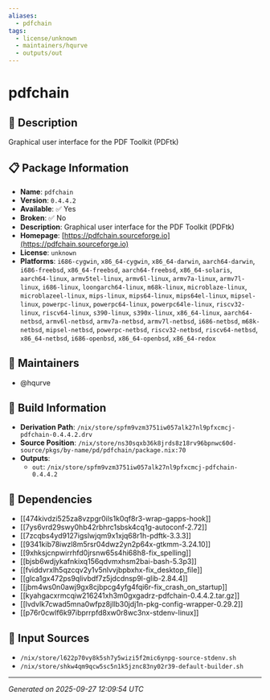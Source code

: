 ```yaml
---
aliases:
  - pdfchain
tags:
  - license/unknown
  - maintainers/hqurve
  - outputs/out
---
```


# pdfchain

## 📝 Description

Graphical user interface for the PDF Toolkit (PDFtk)

## 📋 Package Information

- **Name**: `pdfchain`
- **Version**: `0.4.4.2`
- **Available**: ✅ Yes
- **Broken**: ✅ No
- **Description**: Graphical user interface for the PDF Toolkit (PDFtk)
- **Homepage**: [https://pdfchain.sourceforge.io](https://pdfchain.sourceforge.io)
- **License**: `unknown`
- **Platforms**: `i686-cygwin`, `x86_64-cygwin`, `x86_64-darwin`, `aarch64-darwin`, `i686-freebsd`, `x86_64-freebsd`, `aarch64-freebsd`, `x86_64-solaris`, `aarch64-linux`, `armv5tel-linux`, `armv6l-linux`, `armv7a-linux`, `armv7l-linux`, `i686-linux`, `loongarch64-linux`, `m68k-linux`, `microblaze-linux`, `microblazeel-linux`, `mips-linux`, `mips64-linux`, `mips64el-linux`, `mipsel-linux`, `powerpc-linux`, `powerpc64-linux`, `powerpc64le-linux`, `riscv32-linux`, `riscv64-linux`, `s390-linux`, `s390x-linux`, `x86_64-linux`, `aarch64-netbsd`, `armv6l-netbsd`, `armv7a-netbsd`, `armv7l-netbsd`, `i686-netbsd`, `m68k-netbsd`, `mipsel-netbsd`, `powerpc-netbsd`, `riscv32-netbsd`, `riscv64-netbsd`, `x86_64-netbsd`, `i686-openbsd`, `x86_64-openbsd`, `x86_64-redox`
## 👥 Maintainers

- @hqurve


## 🔧 Build Information

- **Derivation Path**: `/nix/store/spfm9vzm3751iw057alk27nl9pfxcmcj-pdfchain-0.4.4.2.drv`
- **Source Position**: `/nix/store/ns30sqxb36k8jrds8z18rv96bpnwc60d-source/pkgs/by-name/pd/pdfchain/package.nix:70`
- **Outputs**:
  - `out`:  `/nix/store/spfm9vzm3751iw057alk27nl9pfxcmcj-pdfchain-0.4.4.2`

## 🔗 Dependencies

- [[474kivdzi525za8vzpgr0ils1k0qf8r3-wrap-gapps-hook]]
- [[7ys6vrd29swy0hb42rbhrc1sbsk4cq1g-autoconf-2.72]]
- [[7zcqbs4yd9127igslwjqm9x1xjq68r1h-pdftk-3.3.3]]
- [[9341kib78iwzl8m5rsr04dwz2yn2p64x-gtkmm-3.24.10]]
- [[9xhksjcnpwirrhfd0jrsnw65s4hi68h8-fix_spelling]]
- [[bjsb6wdjykafnkixq156qdvmxhsm2bai-bash-5.3p3]]
- [[fviddvrxlh5qzcqv2y1v5nlvvjbpbxhx-fix_desktop_file]]
- [[glca1gx472ps9qlivbdf7z5jdcdnsp9l-glib-2.84.4]]
- [[jbm4ws0n0awj9gx8cjbpcg4yfg4fqi6r-fix_crash_on_startup]]
- [[kyahgacxrmcqiw216241xh3m0gxgadrz-pdfchain-0.4.4.2.tar.gz]]
- [[lvdvlk7cwad5mna0wfpz8jllb30jdj1n-pkg-config-wrapper-0.29.2]]
- [[p76r0cwlf6k97ibprrpfd8xw0r8wc3nx-stdenv-linux]]

## 📁 Input Sources

- `/nix/store/l622p70vy8k5sh7y5wizi5f2mic6ynpg-source-stdenv.sh`
- `/nix/store/shkw4qm9qcw5sc5n1k5jznc83ny02r39-default-builder.sh`

---
*Generated on 2025-09-27 12:09:54 UTC*
